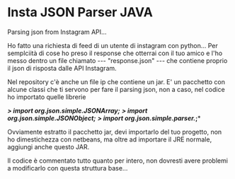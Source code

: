 # Insta JSON Parser JAVA
Parsing json from Instagram API...

Ho fatto una richiesta di feed di un utente di instagram con python...
Per semplciità di cose ho preso il response che otterrai con il tuo amico e l'ho messo dentro un file chiamato
--- "response.json" ---
che contiene proprio il json di risposta dalle API Instagram.

Nel repository c'è anche un file ip che contiene un jar. E' un pacchetto con alcune classi che ti servono per fare il parsing json, non a caso, nel codice ho importato quelle librerie

***> import org.json.simple.JSONArray;***
***> import org.json.simple.JSONObject;***
***> import org.json.simple.parser.*;***

Ovviamente estratto il pacchetto jar, devi importarlo del tuo progetto, non ho dimestichezza con netbeans, ma oltre ad importare il JRE normale, aggiungi anche questo JAR.

Il codice è commentato tutto quanto per intero, non dovresti avere problemi a modificarlo con questa struttura base...
